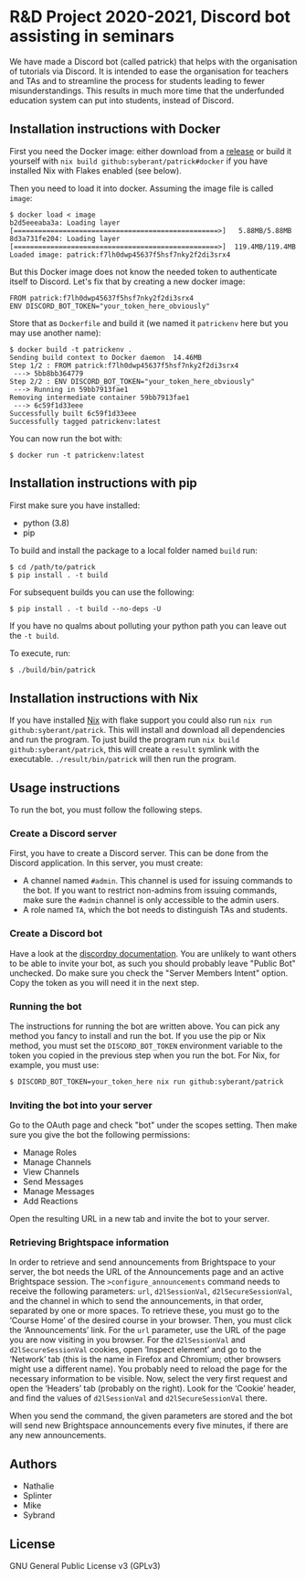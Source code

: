 # R&D Project 2020-2021, Discord bot assisting in seminars
We have made a Discord bot (called patrick) that helps with the organisation of tutorials via Discord.
It is intended to ease the organisation for teachers and TAs and to streamline the process for students leading to fewer misunderstandings.
This results in much more time that the underfunded education system can put into students, instead of Discord.

## Installation instructions with Docker

First you need the Docker image: either download from a [release](https://github.com/syberant/r-and-d-discord-bot/releases) or build it yourself with `nix build github:syberant/patrick#docker` if you have installed Nix with Flakes enabled (see below).

Then you need to load it into docker. Assuming the image file is called `image`:
```
$ docker load < image
b2d5eeeaba3a: Loading layer [==================================================>]   5.88MB/5.88MB
8d3a731fe204: Loading layer [==================================================>]  119.4MB/119.4MB
Loaded image: patrick:f7lh0dwp45637f5hsf7nky2f2di3srx4
```
But this Docker image does not know the needed token to authenticate itself to Discord. Let's fix that by creating a new docker image:
```
FROM patrick:f7lh0dwp45637f5hsf7nky2f2di3srx4
ENV DISCORD_BOT_TOKEN="your_token_here_obviously"
```
Store that as `Dockerfile` and build it (we named it `patrickenv` here but you may use another name):
```
$ docker build -t patrickenv .
Sending build context to Docker daemon  14.46MB
Step 1/2 : FROM patrick:f7lh0dwp45637f5hsf7nky2f2di3srx4
 ---> 5bb8bb364779
Step 2/2 : ENV DISCORD_BOT_TOKEN="your_token_here_obviously"
 ---> Running in 59bb7913fae1
Removing intermediate container 59bb7913fae1
 ---> 6c59f1d33eee
Successfully built 6c59f1d33eee
Successfully tagged patrickenv:latest
```
You can now run the bot with:
```
$ docker run -t patrickenv:latest
```

## Installation instructions with pip
First make sure you have installed:
- python (3.8)
- pip

To build and install the package to a local folder named `build` run:
```
$ cd /path/to/patrick
$ pip install . -t build
```
For subsequent builds you can use the following:
```
$ pip install . -t build --no-deps -U
```
If you have no qualms about polluting your python path you can leave out the `-t build`.

To execute, run:
```bash
$ ./build/bin/patrick
```

## Installation instructions with Nix
If you have installed [Nix](https://nixos.org/) with flake support you could also run `nix run github:syberant/patrick`.
This will install and download all dependencies and run the program.
To just build the program run `nix build github:syberant/patrick`, this will create a `result` symlink with the executable. `./result/bin/patrick` will then run the program.

## Usage instructions

To run the bot, you must follow the following steps.

### Create a Discord server

First, you have to create a Discord server.
This can be done from the Discord application.
In this server, you must create:
- A channel named `#admin`. This channel is used for issuing commands to the bot. If you want to restrict non-admins from issuing commands, make sure the `#admin` channel is only accessible to the admin users.
- A role named `TA`, which the bot needs to distinguish TAs and students.

### Create a Discord bot

Have a look at the [discordpy documentation](https://discordpy.readthedocs.io/en/stable/discord.html).
You are unlikely to want others to be able to invite your bot, as such you should probably leave "Public Bot" unchecked.
Do make sure you check the "Server Members Intent" option.
Copy the token as you will need it in the next step.

### Running the bot

The instructions for running the bot are written above.
You can pick any method you fancy to install and run the bot.
If you use the pip or Nix method, you must set the `DISCORD_BOT_TOKEN` environment variable to the token you copied in the previous step when you run the bot.
For Nix, for example, you must use:
```bash
$ DISCORD_BOT_TOKEN=your_token_here nix run github:syberant/patrick
```

### Inviting the bot into your server

Go to the OAuth page and check "bot" under the scopes setting.
Then make sure you give the bot the following permissions:
- Manage Roles
- Manage Channels
- View Channels
- Send Messages
- Manage Messages
- Add Reactions

Open the resulting URL in a new tab and invite the bot to your server.

### Retrieving Brightspace information

In order to retrieve and send announcements from Brightspace to your server, the bot needs the URL of the Announcements page and an active Brightspace session.
The `>configure_announcements` command needs to receive the following parameters: `url`, `d2lSessionVal`, `d2lSecureSessionVal`, and the channel in which to send the announcements, in that order, separated by one or more spaces.
To retrieve these, you must go to the ‘Course Home’ of the desired course in your browser.
Then, you must click the ‘Announcements’ link.
For the `url` parameter, use the URL of the page you are now visiting in you browser.
For the `d2lSessionVal` and `d2lSecureSessionVal` cookies, open ‘Inspect element’ and go to the ‘Network’ tab (this is the name in Firefox and Chromium; other browsers might use a different name).
You probably need to reload the page for the necessary information to be visible.
Now, select the very first request and open the ‘Headers’ tab (probably on the right).
Look for the ‘Cookie’ header, and find the values of `d2lSessionVal` and `d2lSecureSessionVal` there.

When you send the command, the given parameters are stored and the bot will send new Brightspace announcements every five minutes, if there are any new announcements.

## Authors
- Nathalie
- Splinter
- Mike
- Sybrand

## License
GNU General Public License v3 (GPLv3)
